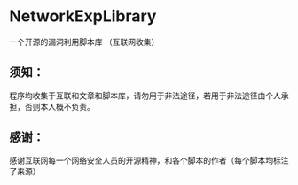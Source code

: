 # NetworkExpLibrary

一个开源的漏洞利用脚本库 （互联网收集）
 
## 须知：
 
 程序均收集于互联和文章和脚本库，请勿用于非法途径，若用于非法途径由个人承担，否则本人概不负责。
 
## 感谢：
 
感谢互联网每一个网络安全人员的开源精神，和各个脚本的作者（每个脚本均标注了来源）
 
